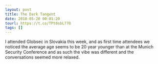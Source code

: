 ```yaml
---
layout: post
title: The Dark Tangent
date: 2018-05-20 00:01:20
tourl: https://t.co/TPt0sbL77O
tags: []
---
```

I attended Globsec in Slovakia this week, and as first time attendees we noticed the average age seems to be 20 year younger than at the Munich Security Conference and as such the vibe was different and the conversations seemed more relaxed.
